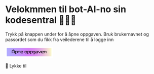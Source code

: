 # Velokmmen til bot-AI-no sin kodesentral 👩🏽‍💻

Trykk på knappen under for å åpne oppgaven. 
Bruk brukernavnet og passordet som du fikk fra veilederene til å logge inn 

[<img src="img/btn.svg" width="150"/>](http://34.34.138.180:8888/hub/user-redirect/git-pull?repo=https%3A%2F%2Fgithub.com%2FBoitanoAS%2Ftenk-camp-2023&urlpath=tree%2Ftenk-camp-2023%2FTENK_workshop.ipynb&branch=main)

🚀 Lykke til 

